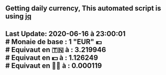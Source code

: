 ## Getting daily currency, This automated script is using [jq](https://stedolan.github.io/jq/)
## Last Update:  2020-06-16 à 23:00:01 </br># Monaie de base : 1 "EUR" 💶 </br> # Equivaut en 🇹🇳 à :  3.219946 </br> # Equivaut en 💵 à : 1.126249</br> # Equivaut en 🐱‍💻 à :  0.000119
